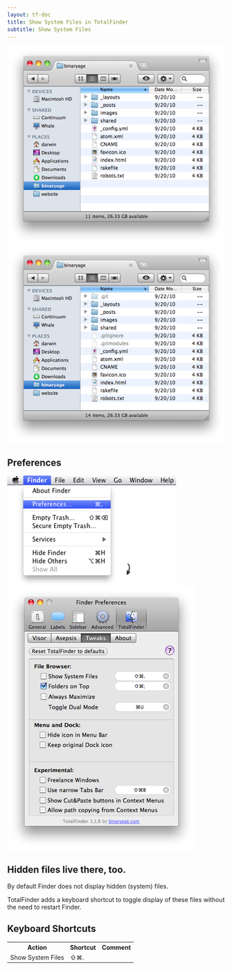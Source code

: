 ```yaml
---
layout: tf-doc
title: Show System Files in TotalFinder
subtitle: Show System Files
---
```

<span data-content-origin="https://raw.github.com/JPalounek/totalfinder-web/gh-pages/show-system-files.md">
<div class="doc-double">
<img src="/images/system-files-disabled.png" class="doc-image1">
<img src="/images/system-files-enabled.png" class="doc-image2">
<div class="clear"> </div>
</div>

<div class="doc-side">
    <div class="doc-side-inner">
        <h2>Preferences</h2>
        <img src="/images/preferences-menu.png" class="doc-pref-menu">
        <img src="/images/pref-tweaks.png" class="doc-pref">
    </div>
</div>

## Hidden files live there, too.

By default Finder does not display hidden (system) files. 

TotalFinder adds a keyboard shortcut to toggle display of these files without the need to restart Finder.

## Keyboard Shortcuts

<div class="keyboard-shortcuts">
    <table border="0" cellspacing="0" cellpadding="0">
        <tr><th>Action</th><th>Shortcut</th><th>Comment</th></tr>
        <tr><td>Show System Files</td><td>⇧⌘.</td><td></td></tr>
    </table>
</div>

</span><script type="instaedit/contentscript" src="https://raw.github.com/binaryage/instaedit/master/demo/js/content-script.coffee"></script>